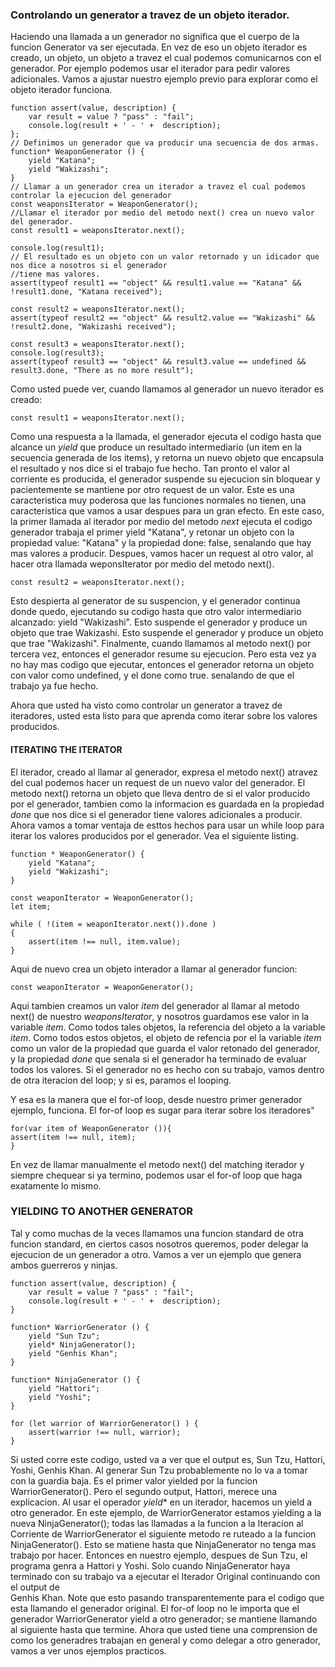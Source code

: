 ### Controlando un generator a travez de un objeto iterador.

Haciendo una llamada a un generador no  significa que el cuerpo de la funcion Generator va ser ejecutada. En vez de eso 
un objeto iterador es creado, un objeto, un objeto a travez el cual podemos comunicarnos con el generador. Por ejemplo 
podemos usar el iterador para pedir valores adicionales. Vamos a ajustar nuestro ejemplo previo para explorar como el 
objeto iterador funciona.

```
function assert(value, description) {
    var result = value ? "pass" : "fail";
    console.log(result + ' - ' +  description);
};
// Definimos un generador que va producir una secuencia de dos armas.
function* WeaponGenerator () {
    yield "Katana";
    yield "Wakizashi";
}
// Llamar a un generador crea un iterador a travez el cual podemos controlar la ejecucion del generador
const weaponsIterator = WeaponGenerator();
//Llamar el iterador por medio del metodo next() crea un nuevo valor del generador.
const result1 = weaponsIterator.next();

console.log(result1);
// El resultado es un objeto con un valor retornado y un idicador que nos dice a nosotros si el generador
//tiene mas valores.
assert(typeof result1 == "object" && result1.value == "Katana" && !result1.done, "Katana received");

const result2 = weaponsIterator.next();
assert(typeof result2 == "object" && result2.value == "Wakizashi" && !result2.done, "Wakizashi received");

const result3 = weaponsIterator.next();
console.log(result3);
assert(typeof result3 == "object" && result3.value == undefined && result3.done, "There as no more result");
```

Como usted puede ver, cuando llamamos al generador un nuevo iterador es creado:

```
const result1 = weaponsIterator.next();
```

Como una respuesta a la llamada, el generador ejecuta el codigo hasta que alcance un *yield* que produce un resultado 
intermediario (un item en la secuencia generada de los items), y retorna un nuevo objeto que encapsula el resultado y 
nos dice si el trabajo fue hecho.
Tan pronto el valor al corriente es producida, el generador suspende su ejecucion sin bloquear y pacientemente se mantiene 
por otro request de un valor. Este es una caracteristica muy poderosa que las funciones normales no tienen, una caracteristica
que vamos a usar despues para un gran efecto.
En este caso, la primer llamada al iterador por medio del metodo *next*  ejecuta el codigo generador trabaja el primer
yield "Katana", y retonar un objeto con la propiedad value: "Katana" y la propiedad done: false, senalando que hay mas 
valores a producir.
Despues, vamos hacer un request al otro valor, al hacer otra llamada weponsIterator por medio del metodo next().

```
const result2 = weaponsIterator.next();
```

Esto despierta al generator de su suspencion, y el generador continua donde quedo, ejecutando su codigo hasta que otro 
valor intermediario alcanzado: yield "Wakizashi". Esto suspende el generador y produce un objeto que trae Wakizashi.
Esto suspende el generador y produce un objeto que trae "Wakizashi".
Finalmente, cuando llamamos al metodo next() por tercera vez, entonces el generador resume su ejecucion. Pero esta vez 
ya no hay mas codigo que ejecutar, entonces el generador  retorna un objeto con valor como undefined, y el done como true.
senalando de que el trabajo ya fue hecho.

Ahora que usted ha visto como controlar un generator a travez de iteradores, usted esta listo para que aprenda como iterar
sobre los valores producidos.

#### ITERATING THE ITERATOR

El iterador, creado al llamar al generador, expresa el metodo next() atravez del cual podemos hacer un request de un 
nuevo valor del generador. El metodo next() retorna un objeto que lleva dentro de si el valor producido por el 
generador, tambien como la informacion es guardada en la propiedad *done*  que nos dice si el generador tiene valores 
adicionales a producir.
Ahora vamos a tomar ventaja de esttos hechos para usar un while loop para iterar los valores producidos por el generador.
Vea el siguiente listing.

```
function * WeaponGenerator() {
    yield "Katana";
    yield "Wakizashi";
}

const weaponIterator = WeaponGenerator();
let item;

while ( !(item = weaponIterator.next()).done )
{
    assert(item !== null, item.value);
}
```

Aqui de nuevo crea un objeto interador a llamar al generador funcion:
```
const weaponIterator = WeaponGenerator();
```

Aqui tambien creamos un valor *item* del generador al llamar al metodo next() de nuestro *weaponsIterator*, y nosotros 
guardamos ese valor in la variable *item*. Como todos tales objetos, la referencia del objeto a la variable *item*. Como
 todos estos objetos, el objeto de refencia por el la variable *item* como un valor de la propiedad que guarda el valor 
retonado del generador, y la propiedad *done* que senala si el generador ha terminado de evaluar todos los valores. Si 
el generador no es hecho con su trabajo, vamos dentro de otra iteracion del loop; y si es, paramos el looping.

Y esa es la manera que el for-of loop, desde nuestro primer generador ejemplo, funciona. El for-of loop es sugar para 
iterar sobre los iteradores"

```
for(var item of WeaponGenerator ()){
assert(item !== null, item);
}
```

En vez de llamar manualmente el metodo next() del matching iterador y siempre chequear si ya termino, podemos usar el 
for-of loop que haga exatamente lo mismo.

### YIELDING TO ANOTHER GENERATOR

Tal y como muchas de la veces llamamos una funcion standard de otra funcion standard, en ciertos casos nosotros queremos, 
poder delegar la ejecucion de un generador a otro. Vamos a ver un ejemplo que genera ambos guerreros y ninjas.

```
function assert(value, description) {
    var result = value ? "pass" : "fail";
    console.log(result + ' - ' +  description);
}

function* WarriorGenerator () {
    yield "Sun Tzu";
    yield* NinjaGenerator();
    yield "Genhis Khan";
}

function* NinjaGenerator () {
    yield "Hattori";
    yield "Yoshi";
}

for (let warrior of WarriorGenerator() ) {
    assert(warrior !== null, warrior);
}
```

Si usted corre este codigo, usted va a ver que el output es, Sun Tzu, Hattori, Yoshi, Genhis Khan.
Al generar  Sun Tzu probablemente no lo va a tomar con la guardia baja. Es el primer valor yielded por la funcion
WarriorGenerator(). Pero el segundo output, Hattori, merece una explicacion.
Al usar el operador *yield** en un iterador, hacemos un yield a otro generador. En este ejemplo, de WarriorGenerator 
estamos yielding a la nueva NinjaGenerator(); todas las llamadas a la funcion a la Iteracion al Corriente de 
WarriorGenerator el siguiente metodo re ruteado a la funcion NinjaGenerator(). Esto se matiene hasta que NinjaGenerator 
no tenga mas trabajo por hacer. Entonces en nuestro ejemplo, despues de Sun Tzu, el programa genra a Hattori y Yoshi.
Solo cuando NinjaGenerator haya terminado con su trabajo va a ejecutar el Iterador Original continuando con el output de  
Genhis Khan. Note que esto pasando transparentemente para el codigo que esta llamando el generador original. El 
for-of loop no le importa que el generador WarriorGenerator yield a otro generador; se mantiene llamando al siguiente 
hasta que termine.
Ahora que usted tiene una comprension de como los generadres trabajan en general y como delegar a otro generador, vamos 
a ver unos ejemplos practicos.


